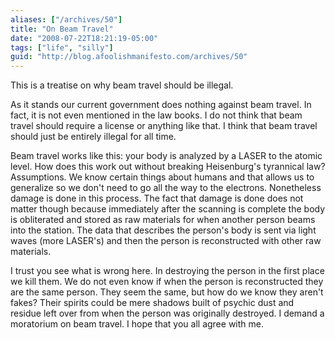 ```yaml
---
aliases: ["/archives/50"]
title: "On Beam Travel"
date: "2008-07-22T18:21:19-05:00"
tags: ["life", "silly"]
guid: "http://blog.afoolishmanifesto.com/archives/50"
---
```

This is a treatise on why beam travel should be illegal.

<!--more-->

As it stands our current government does nothing against beam travel. In fact, it is not even mentioned in the law books. I do not think that beam travel should require a license or anything like that. I think that beam travel should just be entirely illegal for all time.

Beam travel works like this: your body is analyzed by a LASER to the atomic level. How does this work out without breaking Heisenburg's tyrannical law? Assumptions. We know certain things about humans and that allows us to generalize so we don't need to go all the way to the electrons. Nonetheless damage is done in this process. The fact that damage is done does not matter though because immediately after the scanning is complete the body is obliterated and stored as raw materials for when another person beams into the station. The data that describes the person's body is sent via light waves (more LASER's) and then the person is reconstructed with other raw materials.

I trust you see what is wrong here. In destroying the person in the first place we kill them. We do not even know if when the person is reconstructed they are the same person. They seem the same, but how do we know they aren't fakes? Their spirits could be mere shadows built of psychic dust and residue left over from when the person was originally destroyed. I demand a moratorium on beam travel. I hope that you all agree with me.
